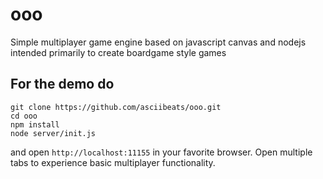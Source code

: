 # ooo
Simple multiplayer game engine based on javascript canvas and nodejs intended primarily to create boardgame style games

## For the demo do
```
git clone https://github.com/asciibeats/ooo.git
cd ooo
npm install
node server/init.js
```
and open `http://localhost:11155` in your favorite browser. Open multiple tabs to experience basic multiplayer functionality.

